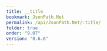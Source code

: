 ```yaml
---
title: __title
bookmark: JsonPath.Net
permalink: /api/JsonPath.Net/:title/
folder: true
order: "9.07"
version: "0.6.6"
---
```

